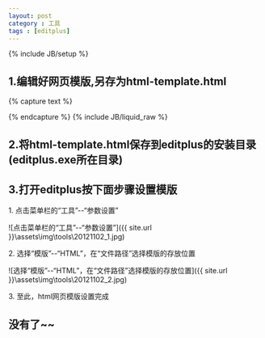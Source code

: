 ```yaml
---
layout: post
category : 工具
tags : [editplus]
---
```

{% include JB/setup %}


## 1.编辑好网页模版,另存为html-template.html

{% capture text %}
<!doctype html>
<html lang="en">
<head>
    <meta charset="UTF-8">
    <title>模板</title>
</head>
<body>

</body>
</html>
{% endcapture %}
{% include JB/liquid_raw %}

<!-- more -->

## 2.将html-template.html保存到editplus的安装目录(editplus.exe所在目录)

## 3.打开editplus按下面步骤设置模版
   1\. 点击菜单栏的“工具”--“参数设置”

   ![点击菜单栏的“工具”--“参数设置”]({{ site.url }}\assets\img\tools\20121102_1.jpg)

   2\. 选择“模版”--“HTML”，在“文件路径”选择模版的存放位置

   ![选择“模版”--“HTML”，在“文件路径”选择模版的存放位置]({{ site.url }}\assets\img\tools\20121102_2.jpg)

   3\. 至此，html网页模版设置完成

## 没有了~~
